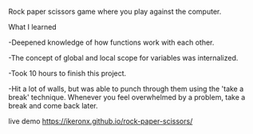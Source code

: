 Rock paper scissors game where you play against the computer.

What I learned

-Deepened knowledge of how functions work with each other.

-The concept of global and local scope for variables was internalized.

-Took 10 hours to finish this project.

-Hit a lot of walls, but was able to punch through them using the 'take a break' technique. Whenever you feel overwhelmed by a problem, take a break and come back later.

live demo https://ikeronx.github.io/rock-paper-scissors/